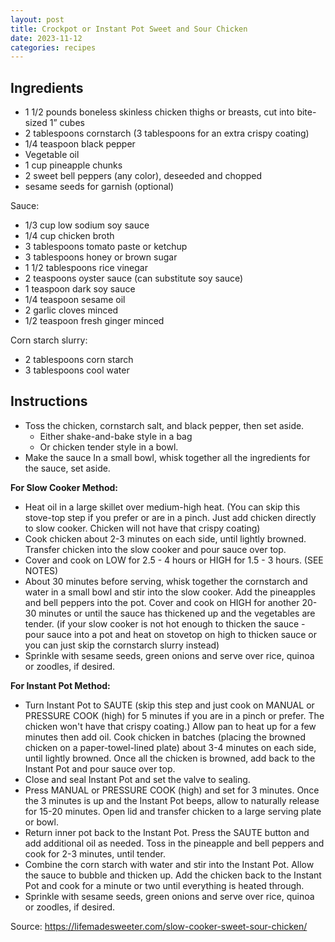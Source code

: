 ```yaml
---
layout: post
title: Crockpot or Instant Pot Sweet and Sour Chicken
date: 2023-11-12
categories: recipes
---
```

Ingredients
--
* 1 1/2 pounds boneless skinless chicken thighs or breasts, cut into bite-sized 1” cubes
* 2 tablespoons cornstarch (3 tablespoons for an extra crispy coating)
* 1/4 teaspoon black pepper
* Vegetable oil
* 1 cup pineapple chunks
* 2 sweet bell peppers (any color), deseeded and chopped
* sesame seeds for garnish (optional)

Sauce:
* 1/3 cup low sodium soy sauce
* 1/4 cup chicken broth
* 3 tablespoons tomato paste or ketchup
* 3 tablespoons honey or brown sugar
* 1 1/2 tablespoons rice vinegar
* 2 teaspoons oyster sauce (can substitute soy sauce)
* 1 teaspoon dark soy sauce
* 1/4 teaspoon sesame oil
* 2 garlic cloves minced
* 1/2 teaspoon fresh ginger minced

Corn starch slurry:
* 2 tablespoons corn starch
* 3 tablespoons cool water

Instructions
--

* Toss the chicken, cornstarch salt, and black pepper, then set aside.
	* Either shake-and-bake style in a bag
	* Or chicken tender style in a bowl.
* Make the sauce In a small bowl, whisk together all the ingredients for the sauce, set aside.

**For Slow Cooker Method:**

* Heat oil in a large skillet over medium-high heat. (You can skip this stove-top step if you prefer or are in a pinch. Just add chicken directly to slow cooker. Chicken will not have that crispy coating)
* Cook chicken about 2-3 minutes on each side, until lightly browned. Transfer chicken into the slow cooker and pour sauce over top.
* Cover and cook on LOW for 2.5 - 4 hours or HIGH for 1.5 - 3 hours. (SEE NOTES)
* About 30 minutes before serving, whisk together the cornstarch and water in a small bowl and stir into the slow cooker. Add the pineapples and bell peppers into the pot. Cover and cook on HIGH for another 20-30 minutes or until the sauce has thickened up and the vegetables are tender. (if your slow cooker is not hot enough to thicken the sauce - pour sauce into a pot and heat on stovetop on high to thicken sauce or you can just skip the cornstarch slurry instead)
* Sprinkle with sesame seeds, green onions and serve over rice, quinoa or zoodles, if desired.

**For Instant Pot Method:**

* Turn Instant Pot to SAUTE (skip this step and just cook on MANUAL or PRESSURE COOK (high) for 5 minutes if you are in a pinch or prefer. The chicken won't have that crispy coating.) Allow pan to heat up for a few minutes then add oil. Cook chicken in batches (placing the browned chicken on a paper-towel-lined plate) about 3-4 minutes on each side, until lightly browned. Once all the chicken is browned, add back to the Instant Pot and pour sauce over top.
* Close and seal Instant Pot and set the valve to sealing.
* Press MANUAL or PRESSURE COOK (high) and set for 3 minutes. Once the 3 minutes is up and the Instant Pot beeps, allow to naturally release for 15-20 minutes. Open lid and transfer chicken to a large serving plate or bowl.
* Return inner pot back to the Instant Pot. Press the SAUTE button and add additional oil as needed. Toss in the pineapple and bell peppers and cook for 2-3 minutes, until tender.
* Combine the corn starch with water and stir into the Instant Pot. Allow the sauce to bubble and thicken up. Add the chicken back to the Instant Pot and cook for a minute or two until everything is heated through.
* Sprinkle with sesame seeds, green onions and serve over rice, quinoa or zoodles, if desired.


Source: https://lifemadesweeter.com/slow-cooker-sweet-sour-chicken/